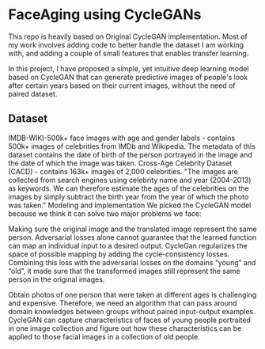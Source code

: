 # FaceAging using CycleGANs

This repo is heavily based on Original CycleGAN implementation. Most of my work involves adding code to better handle the dataset I am working with, and adding a couple of small features that enables transfer learning.

In this project, I have proposed a simple, yet intuitive deep learning model based on CycleGAN that can generate predictive images of people's look after certain years based on their current images, without the need of paired dataset.

## Dataset
IMDB-WIKI-500k+ face images with age and gender labels - contains 500k+ images of celebrities from IMDb and Wikipedia. The metadata of this dataset contains the date of birth of the person portrayed in the image and the date of which the image was taken.
Cross-Age Celebrity Dataset (CACD) - contains 163k+ images of 2,000 celebrities. "The images are collected from search engines using celebrity name and year (2004-2013) as keywords. We can therefore estimate the ages of the celebrities on the images by simply subtract the birth year from the year of which the photo was taken."
Modeling and Implementation
We picked the CycleGAN model because we think it can solve two major problems we face:

Making sure the original image and the translated image represent the same person. Adversarial losses alone cannot guarantee that the learned function can map an individual input to a desired output. CycleGan regularizes the space of possible mapping by adding the cycle-consistency losses. Combining this loss with the adversarial losses on the domains “young” and “old”, it made sure that the transformed images still represent the same person in the original images.

Obtain photos of one person that were taken at different ages is challenging and expensive. Therefore, we need an algorithm that can pass around domain knowledges between groups without paired input-output examples. CycleGAN can capture characteristics of faces of young people portraited in one image collection and figure out how these characteristics can be applied to those facial images in a collection of old people.
